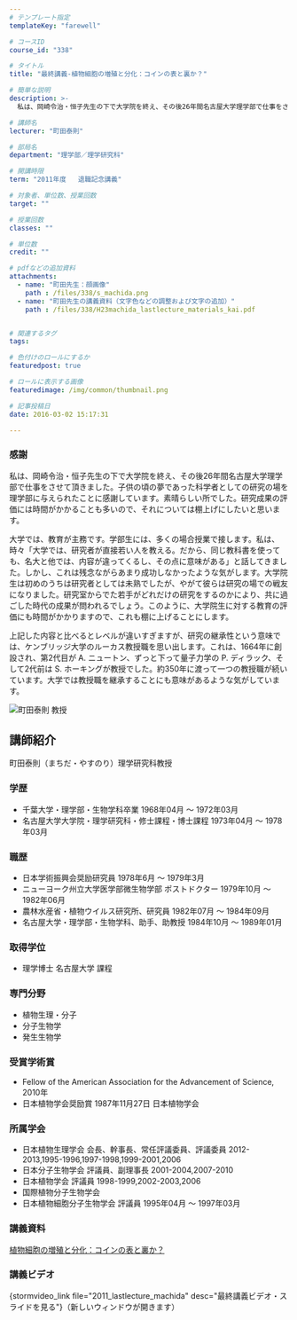 ```yaml
---
# テンプレート指定
templateKey: "farewell"

# コースID
course_id: "338"

# タイトル
title: "最終講義-植物細胞の増殖と分化：コインの表と裏か？"

# 簡単な説明
description: >-
  私は、岡崎令治・恒子先生の下で大学院を終え、その後26年間名古屋大学理学部で仕事をさせて頂きました。子供の頃の夢であった科学者としての研究の場を理学部に与えられたことに感謝しています。素晴らしい所...

# 講師名
lecturer: "町田泰則"

# 部局名
department: "理学部／理学研究科"

# 開講時限
term: "2011年度	退職記念講義"

# 対象者、単位数、授業回数
target: ""

# 授業回数
classes: ""

# 単位数
credit: ""

# pdfなどの追加資料
attachments: 
  - name: "町田先生：顔画像" 
    path : /files/338/s_machida.png
  - name: "町田先生の講義資料（文字色などの調整および文字の追加）" 
    path : /files/338/H23machida_lastlecture_materials_kai.pdf


# 関連するタグ
tags:

# 色付けのロールにするか
featuredpost: true

# ロールに表示する画像
featuredimage: /img/common/thumbnail.png

# 記事投稿日
date: 2016-03-02 15:17:31

---
```

### 感謝 

私は、岡崎令治・恒子先生の下で大学院を終え、その後26年間名古屋大学理学部で仕事をさせて頂きました。子供の頃の夢であった科学者としての研究の場を理学部に与えられたことに感謝しています。素晴らしい所でした。研究成果の評価には時間がかかることも多いので、それについては棚上げにしたいと思います。 

 大学では、教育が主務です。学部生には、多くの場合授業で接します。私は、時々「大学では、研究者が直接若い人を教える。だから、同じ教科書を使っても、名大と他では、内容が違ってくるし、その点に意味がある」と話してきました。しかし、これは残念ながらあまり成功しなかったような気がします。大学院生は初めのうちは研究者としては未熟でしたが、やがて彼らは研究の場での戦友になりました。研究室からでた若手がどれだけの研究をするのかにより、共に過ごした時代の成果が問われるでしょう。このように、大学院生に対する教育の評価にも時間がかかりますので、これも棚に上げることにします。 

上記した内容と比べるとレベルが違いすぎますが、研究の継承性という意味では、ケンブリッジ大学のルーカス教授職を思い出します。これは、1664年に創設され、第2代目が A. ニュートン、ずっと下って量子力学の P. ディラック、そして2代前は S. ホーキングが教授でした。約350年に渡って一つの教授職が続いています。大学では教授職を継承することにも意味があるような気がしています。

![町田泰則 教授](/files/338/s_machida.png) 
## 講師紹介

町田泰則（まちだ・やすのり）理学研究科教授 

### 学歴

  * 千葉大学・理学部・生物学科卒業 1968年04月 〜 1972年03月
  * 名古屋大学大学院・理学研究科・修士課程・博士課程 1973年04月 〜 1978年03月

### 職歴

  * 日本学術振興会奨励研究員 1978年6月 〜 1979年3月
  * ニューヨーク州立大学医学部微生物学部 ポストドクター 1979年10月 〜 1982年06月
  * 農林水産省・植物ウイルス研究所、研究員 1982年07月 〜 1984年09月
  * 名古屋大学・理学部・生物学科、助手、助教授 1984年10月 〜 1989年01月

### 取得学位

  * 理学博士 名古屋大学 課程

### 専門分野

  * 植物生理・分子
  * 分子生物学
  * 発生生物学

### 受賞学術賞

  * Fellow of the American Association for the Advancement of Science, 2010年
  * 日本植物学会奨励賞 1987年11月27日 日本植物学会

### 所属学会

  * 日本植物生理学会 会長、幹事長、常任評議委員、評議委員 2012-2013,1995-1996,1997-1998,1999-2001,2006 
  * 日本分子生物学会 評議員、副理事長 2001-2004,2007-2010
  * 日本植物学会 評議員 1998-1999,2002-2003,2006
  * 国際植物分子生物学会
  * 日本植物細胞分子生物学会 評議員 1995年04月 〜 1997年03月
### 講義資料


[植物細胞の増殖と分化：コインの表と裏か？](/files/338/H23machida_lastlecture_materials_kai.pdf) 

### 講義ビデオ

{stormvideo_link file="2011_lastlecture_machida" desc="最終講義ビデオ・スライドを見る"}（新しいウィンドウが開きます）